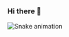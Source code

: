 ### Hi there 👋
![Snake animation](https://github.com/feunanda/feunanda/blob/output/github-contribution-grid-snake.svg)
